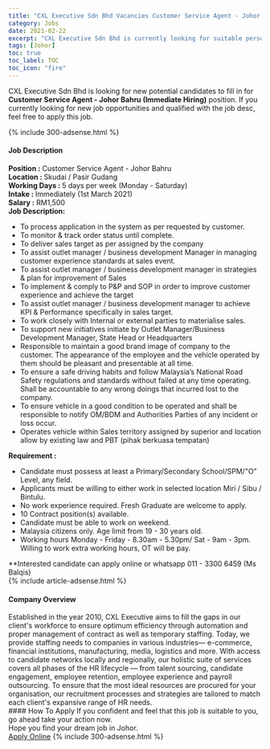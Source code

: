 ```yaml
---
title: "CXL Executive Sdn Bhd Vacancies Customer Service Agent - Johor Bahru (Immediate Hiring)" 
category: Jobs 
date: 2021-02-22 
excerpt: "CXL Executive Sdn Bhd is currently looking for suitable person to fill in the Customer Service Agent - Johor Bahru (Immediate Hiring) which based in Johor" 
tags: [Johor] 
toc: true 
toc_label: TOC 
toc_icon: "fire" 
--- 
```


<p>CXL Executive Sdn Bhd is looking for new potential candidates to fill in for <b>Customer Service Agent - Johor Bahru (Immediate Hiring)</b> position. If you currently looking for new job opportunities and qualified with the job desc, feel free to apply this job.
</p>{% include 300-adsense.html %} 
<div><div><h4>Job Description</h4></div><div><div><span><div><div><div><strong>Position :</strong> Customer Service Agent - Johor Bahru<br><strong>Location : </strong>Skudai / Pasir Gudang<br><strong>Working Days : </strong>5 days per week (Monday - Saturday)<br><strong>Intake : </strong>Immediately (1st March 2021)<br><strong>Salary :</strong> RM1,500</div><div><strong>Job Description:</strong></div><ul><li>To process application in the system as per requested by customer.</li><li>To monitor &amp; track order status until complete.</li><li>To deliver sales target as per assigned by the company</li><li>To assist outlet manager / business development Manager in managing customer experience standards at sales event.</li><li>To assist outlet manager / business development manager in strategies &amp; plan for improvement of Sales</li><li>To implement &amp; comply to P&amp;P and SOP in order to improve customer experience and achieve the target</li><li>To assist outlet manager / business development manager to achieve KPI &amp; Performance specifically in sales target.</li><li>To work closely with Internal or external parties to materialise sales.</li><li>To support new initiatives initiate by Outlet Manager/Business Development Manager, State Head or Headquarters</li><li>Responsible to maintain a good brand image of company to the customer. The appearance of the employee and the vehicle operated by them should be pleasant and presentable at all time.</li><li>To ensure a safe driving habits and follow Malaysia&#8217;s National Road Safety regulations and standards without failed at any time operating. Shall be accountable to any wrong doings that incurred lost to the company.</li><li>To ensure vehicle in a good condition to be operated and shall be responsible to notify OM/BDM and Authorities Parties of any incident or loss occur.</li><li>Operates vehicle within Sales territory assigned by superior and location allow by existing law and PBT (pihak berkuasa tempatan)</li></ul><div><strong>Requirement :</strong></div><ul><li>Candidate must possess at least a Primary/Secondary School/SPM/"O" Level, any field.</li><li>Applicants must be willing to either work in selected location Miri / Sibu / Bintulu.</li><li>No work experience required. Fresh Graduate are welcome to apply.</li><li>10 Contract position(s) available.</li><li>Candidate must be able to work on weekend.</li><li>Malaysia citizens only. Age limit from 19 - 30 years old.</li><li>Working hours Monday - Friday - 8.30am - 5.30pm/ Sat - 9am - 3pm. Willing to work extra working hours, OT will be pay.</li></ul><div>**Interested candidate can apply online or whatsapp 011 - 3300 6459 (Ms Balqis)</div></div></div></span></div></div></div> 
{% include article-adsense.html %} 
<div><div><h4>Company Overview</h4></div><div><div><span><div><div><div>Established in the year 2010, CXL Executive aims to fill the gaps in our client's workforce to ensure optimum efficiency through automation and proper management of contract as well as temporary staffing. Today, we provide staffing needs to companies in various industries&#8212; e-commerce, financial institutions, manufacturing, media, logistics and more. With access to candidate networks locally and regionally, our holistic suite of services covers all phases of the HR lifecycle &#8212; from talent sourcing, candidate engagement, employee retention, employee experience and payroll outsourcing. To ensure that the most ideal resources are procured for your organisation, our recruitment processes and strategies are tailored to match each client's expansive range of HR needs.</div></div></div></span></div></div></div> 
#### How To Apply 
If you confident and feel that this job is suitable to you, go ahead take your action now. <br/> 
Hope you find your dream job in Johor. <br/> 
<a href="https://www.jobstreet.com.my/en/job/customer-service-agent-johor-bahru-immediate-hiring-4488003?jobId=jobstreet-my-job-4488003&" class="btn btn--info" target="_blank" rel="nofollow noopenner">Apply Online</a> 
{% include 300-adsense.html %} 